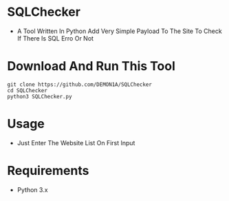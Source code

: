# SQLChecker
- A Tool Written In Python Add Very Simple Payload To The Site To Check If There Is SQL Erro Or Not
# Download And Run This Tool
```
git clone https://github.com/DEMON1A/SQLChecker
cd SQLChecker
python3 SQLChecker.py
```
# Usage
- Just Enter The Website List On First Input
# Requirements
- Python 3.x
